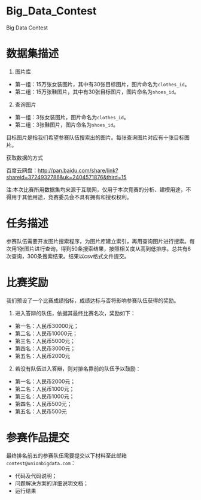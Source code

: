 Big_Data_Contest
================

Big Data Contest


# 数据集描述

1. 图片库
- 第一组：15万张女装图片，其中有30张目标图片，图片命名为`clothes_id`。
- 第二组：15万张鞋图片，其中有30张目标图片，图片命名为`shoes_id`。

2. 查询图片
- 第一组：3张女装图片，图片命名为`clothes_id`。
- 第二组：3张鞋图片，图片命名为`shoes_id`。

目标图片是指我们希望参赛队伍搜索出的图片。每张查询图片对应有十张目标图片。

获取数据的方式

百度云网盘：http://pan.baidu.com/share/link?shareid=3724932786&uk=2404571876&third=15

注:本次比赛所用数据集均来源于互联网，仅用于本次竞赛的分析、建模用途，不得用于其他用途，竞赛委员会不具有拥有和授权权利。

# 任务描述

参赛队伍需要开发图片搜索程序，为图片库建立索引，再用查询图片进行搜索。每次用1张图片进行查询，得到50条搜索结果，按照相关度从高到低排序。总共有6次查询，300条搜索结果。结果以csv格式文件提交。

# 比赛奖励

我们预设了一个比赛成绩指标，成绩达标与否将影响参赛队伍获得的奖励。

1. 进入答辩的队伍，依据其最终比赛名次，奖励如下：
- 第一名：人民币30000元；
- 第二名：人民币10000元；
- 第三名：人民币5000元；
- 第四名：人民币3000元；
- 第五名：人民币2000元

2. 若没有队伍进入答辩，则对排名靠前的队伍予以鼓励：
- 第一名：人民币2000元；
- 第二名：人民币1000元；
- 第三名：人民币1000元；
- 第四名：人民币500元；
- 第五名：人民币500元

# 参赛作品提交

最终排名前五的参赛队伍需要提交以下材料至此邮箱`contest@unionbigdata.com`：

- 代码及代码说明；
- 问题解决方案的详细说明文档；
- 运行结果
